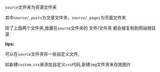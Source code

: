 `source`文件夹为资源文件夹

其中`source/_posts`为文章文件夹，`source/_pages`为页面文件夹

除了上面两个文件夹,放置在`source`文件夹的 文件/文件夹 都会被复制到网站根目录

**tips:**

可以在`source`文件夹存一些自定义文件,

如新建`custom.css`来添加自定义`css`代码,新建`img`文件夹来存放图片
